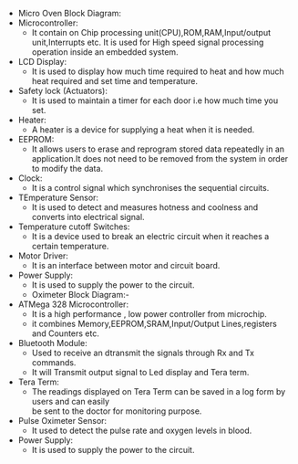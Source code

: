 * Micro Oven Block Diagram:
* Microcontroller:
    * It contain on Chip processing unit(CPU),ROM,RAM,Input/output unit,Interrupts etc. It is used for High speed signal processing operation inside an embedded system.
* LCD Display:
    * It is used to display how much time required to heat and how much heat required and set time and temperature.
* Safety lock (Actuators):
    * It is used to maintain a timer for each door i.e how much time you set.
* Heater:
    * A heater is a device for supplying a heat when it is needed.
* EEPROM:
    * It allows users to erase and reprogram stored data repeatedly in an application.It does not need to be removed from the system in order to modify the data.
* Clock:
    * It is a control signal which synchronises the sequential circuits.
* TEmperature Sensor:
    * It is used to detect and measures hotness and coolness and converts into electrical signal.
* Temperature cutoff Switches:
    * It is a device used to break an electric circuit when it reaches a certain temperature.
* Motor Driver:
    * It is an interface between motor and circuit board.
* Power Supply:
    * It is used to supply the power to the circuit.
     * Oximeter Block Diagram:-
* ATMega 328 Microcontroller:
   * It is a high performance , low power controller from microchip.
   * it combines Memory,EEPROM,SRAM,Input/Output Lines,registers and Counters etc.
* Bluetooth Module:
  * Used to receive an dtransmit the signals through Rx and Tx commands.
  * It will Transmit output signal to Led display and Tera term.
* Tera Term:
  * The readings displayed on Tera Term can be saved in a log form by users and can easily       
   be sent to the doctor for monitoring purpose.
* Pulse Oximeter Sensor:
  * It used to detect the pulse rate and oxygen levels in blood.
* Power Supply:
  * It is used to supply the power to the circuit.